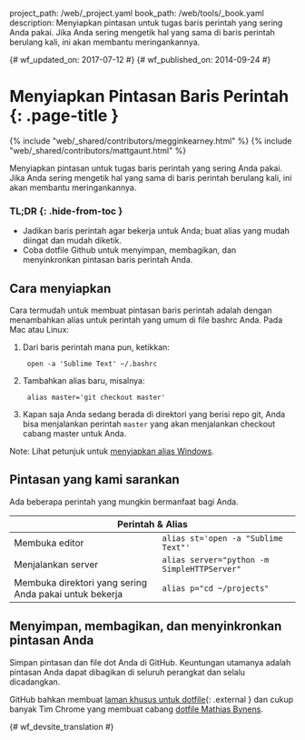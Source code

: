 project_path: /web/_project.yaml
book_path: /web/tools/_book.yaml
description: Menyiapkan pintasan untuk tugas baris perintah yang sering Anda pakai. Jika Anda sering mengetik hal yang sama di baris perintah berulang kali, ini akan membantu meringankannya.

{# wf_updated_on: 2017-07-12 #}
{# wf_published_on: 2014-09-24 #}

# Menyiapkan Pintasan Baris Perintah {: .page-title }

{% include "web/_shared/contributors/megginkearney.html" %}
{% include "web/_shared/contributors/mattgaunt.html" %}

Menyiapkan pintasan untuk tugas baris perintah yang sering Anda pakai. Jika Anda sering mengetik hal yang sama di baris perintah berulang kali, ini akan membantu meringankannya.


### TL;DR {: .hide-from-toc }
- Jadikan baris perintah agar bekerja untuk Anda; buat alias yang mudah diingat dan mudah diketik.
- Coba dotfile Github untuk menyimpan, membagikan, dan menyinkronkan pintasan baris perintah Anda.


## Cara menyiapkan

Cara termudah untuk membuat pintasan baris perintah adalah dengan menambahkan alias untuk perintah
yang umum di file bashrc Anda. Pada Mac atau Linux:

1. Dari baris perintah mana pun, ketikkan:

        open -a 'Sublime Text' ~/.bashrc

2. Tambahkan alias baru, misalnya:

        alias master='git checkout master'

3. Kapan saja Anda sedang berada di direktori yang berisi repo git, Anda bisa menjalankan perintah
   `master` yang akan menjalankan checkout cabang master untuk Anda.

Note: Lihat petunjuk untuk [menyiapkan alias
Windows](https://msdn.microsoft.com/en-us/library/windows/desktop/ms682057(v=vs.85).aspx).

## Pintasan yang kami sarankan

Ada beberapa perintah yang mungkin bermanfaat bagi Anda.

<table class="responsive">
  <thead>
    <tr>
      <th colspan="2" data-th="Command">Perintah &amp; Alias</th>
    </tr>
  </thead>
  <tbody>
    <tr>
      <td data-th="Command">Membuka editor</td>
      <td data-th="Alias"><code>alias st='open -a "Sublime Text"'</code></td>
    </tr>
    <tr>
      <td data-th="Command">Menjalankan server</td>
      <td data-th="Alias"><code>alias server="python -m SimpleHTTPServer"</code></td>
    </tr>
    <tr>
      <td data-th="Command">Membuka direktori yang sering Anda pakai untuk bekerja</td>
      <td data-th="Alias"><code>alias p="cd ~/projects"</code></td>
    </tr>
  </tbody>
</table>


## Menyimpan, membagikan, dan menyinkronkan pintasan Anda

Simpan pintasan dan file dot Anda di GitHub. Keuntungan utamanya adalah
pintasan Anda dapat dibagikan di seluruh perangkat dan selalu dicadangkan.

GitHub bahkan membuat [laman khusus untuk dotfile](https://dotfiles.github.io/){: .external }
dan cukup banyak Tim Chrome yang membuat cabang
[dotfile Mathias Bynens](https://github.com/mathiasbynens/dotfiles).




{# wf_devsite_translation #}
